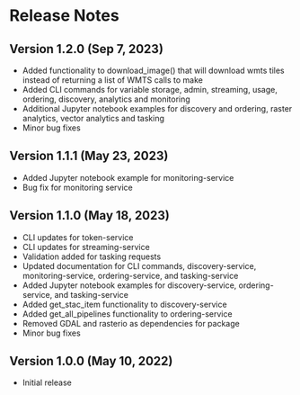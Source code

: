 # Release Notes

## Version 1.2.0 (Sep 7, 2023)
* Added functionality to download_image() that will download wmts tiles instead of returning a list of WMTS calls to make
* Added CLI commands for variable storage, admin, streaming, usage, ordering, discovery, analytics and monitoring
* Additional Jupyter notebook examples for discovery and ordering, raster analytics, vector analytics and tasking
* Minor bug fixes

## Version 1.1.1 (May 23, 2023)

* Added Jupyter notebook example for monitoring-service
* Bug fix for monitoring service

## Version 1.1.0 (May 18, 2023)

* CLI updates for token-service
* CLI updates for streaming-service
* Validation added for tasking requests
* Updated documentation for CLI commands, discovery-service, monitoring-service, ordering-service, and tasking-service
* Added Jupyter notebook examples for discovery-service, ordering-service, and tasking-service
* Added get_stac_item functionality to discovery-service
* Added get_all_pipelines functionality to ordering-service
* Removed GDAL and rasterio as dependencies for package
* Minor bug fixes

## Version 1.0.0 (May 10, 2022)

* Initial release
